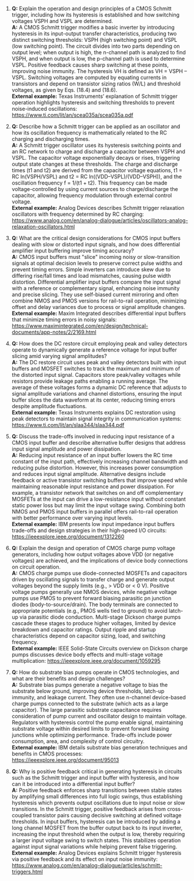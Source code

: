 1. **Q:** Explain the operation and design principles of a CMOS Schmitt trigger, including how its hysteresis is established and how switching voltages VSPH and VSPL are determined.  
   **A:** A CMOS Schmitt trigger modifies a basic inverter by introducing hysteresis in its input-output transfer characteristics, producing two distinct switching thresholds: VSPH (high switching point) and VSPL (low switching point). The circuit divides into two parts depending on output level; when output is high, the n-channel path is analyzed to find VSPH, and when output is low, the p-channel path is used to determine VSPL. Positive feedback causes sharp switching at these points, improving noise immunity. The hysteresis VH is defined as VH = VSPH – VSPL. Switching voltages are computed by equating currents in transistors and depend on transistor sizing ratios (W/L) and threshold voltages, as given by Eqs. (18.4) and (18.6).  
   **External example:** Texas Instruments’ explanation of Schmitt trigger operation highlights hysteresis and switching thresholds to prevent noise-induced oscillations: https://www.ti.com/lit/an/scea035a/scea035a.pdf

2. **Q:** Describe how a Schmitt trigger can be applied as an oscillator and how its oscillation frequency is mathematically related to the RC charging and discharging times.  
   **A:** A Schmitt trigger oscillator uses its hysteresis switching points and an RC network to charge and discharge a capacitor between VSPH and VSPL. The capacitor voltage exponentially decays or rises, triggering output state changes at these thresholds. The charge and discharge times (t1 and t2) are derived from the capacitor voltage equations, t1 = RC ln(VSPH/VSPL) and t2 = RC ln((VDD–VSPL)/(VDD–VSPH)), and the oscillation frequency f = 1/(t1 + t2). This frequency can be made voltage-controlled by using current sources to charge/discharge the capacitor, allowing frequency modulation through external control voltage.  
   **External example:** Analog Devices describes Schmitt trigger relaxation oscillators with frequency determined by RC charging: https://www.analog.com/en/analog-dialogue/articles/oscillators-analog-relaxation-oscillators.html

3. **Q:** What are the critical design considerations for CMOS input buffers dealing with slow or distorted input signals, and how does differential amplifier input buffering improve timing accuracy?  
   **A:** CMOS input buffers must "slice" incoming noisy or slow-transition signals at optimal decision levels to preserve correct pulse widths and prevent timing errors. Simple inverters can introduce skew due to differing rise/fall times and load mismatches, causing pulse width distortion. Differential amplifier input buffers compare the input signal with a reference or complementary signal, enhancing noise immunity and precise slicing. They use self-biased current mirroring and often combine NMOS and PMOS versions for rail-to-rail operation, minimizing offset and delay variances due to process or signal amplitude changes.  
   **External example:** Maxim Integrated describes differential input buffers that minimize timing errors in noisy signals: https://www.maximintegrated.com/en/design/technical-documents/app-notes/2/2169.html

4. **Q:** How does the DC restore circuit employing peak and valley detectors operate to dynamically generate a reference voltage for input buffer slicing amid varying signal amplitudes?  
   **A:** The DC restore circuit uses peak and valley detectors built with input buffers and MOSFET switches to track the maximum and minimum of the distorted input signal. Capacitors store peak/valley voltages while resistors provide leakage paths enabling a running average. The average of these voltages forms a dynamic DC reference that adjusts to signal amplitude variations and channel distortions, ensuring the input buffer slices the data waveform at its center, reducing timing errors despite amplitude fluctuations.  
   **External example:** Texas Instruments explains DC restoration using peak detectors to maintain signal integrity in communication systems: https://www.ti.com/lit/an/slaa344/slaa344.pdf

5. **Q:** Discuss the trade-offs involved in reducing input resistance of a CMOS input buffer and describe alternative buffer designs that address input signal amplitude and power dissipation.  
   **A:** Reducing input resistance of an input buffer lowers the RC time constant of the input path, effectively increasing channel bandwidth and reducing pulse distortion. However, this increases power consumption and reduces input signal amplitude. Alternative designs include feedback or active transistor switching buffers that improve speed while maintaining reasonable input resistance and power dissipation. For example, a transistor network that switches on and off complementary MOSFETs at the input can drive a low-resistance input without constant static power loss but may limit the input voltage swing. Combining both NMOS and PMOS input buffers in parallel offers rail-to-rail operation with better performance over varying input levels.  
   **External example:** IBM presents low input impedance input buffers trade-offs and design strategies in their high-speed I/O circuits: https://ieeexplore.ieee.org/document/1312260

6. **Q:** Explain the design and operation of CMOS charge pump voltage generators, including how output voltages above VDD (or negative voltages) are achieved, and the implications of device body connections on circuit operation.  
   **A:** CMOS charge pumps use diode-connected MOSFETs and capacitors driven by oscillating signals to transfer charge and generate output voltages beyond the supply limits (e.g., > VDD or < 0 V). Positive voltage pumps generally use NMOS devices, while negative voltage pumps use PMOS to prevent forward biasing parasitic pn junction diodes (body-to-source/drain). The body terminals are connected to appropriate potentials (e.g., PMOS wells tied to ground) to avoid latch-up via parasitic diode conduction. Multi-stage Dickson charge pumps cascade these stages to produce higher voltages, limited by device breakdown and capacitor ratings. Output ripple and startup characteristics depend on capacitor sizing, load, and switching frequency.  
   **External example:** IEEE Solid-State Circuits overview on Dickson charge pumps discusses device body effects and multi-stage voltage multiplication: https://ieeexplore.ieee.org/document/1059295

7. **Q:** How do substrate bias pumps operate in CMOS technologies, and what are their benefits and design challenges?  
   **A:** Substrate bias pumps generate a negative voltage to bias the substrate below ground, improving device thresholds, latch-up immunity, and leakage current. They often use n-channel device-based charge pumps connected to the substrate (which acts as a large capacitor). The large parasitic substrate capacitance requires consideration of pump current and oscillator design to maintain voltage. Regulators with hysteresis control the pump enable signal, maintaining substrate voltage within desired limits to prevent forward biasing junctions while optimizing performance. Trade-offs include power consumption, area, and complexity of control circuitry.  
   **External example:** IBM details substrate bias generation techniques and benefits in CMOS processes: https://ieeexplore.ieee.org/document/95013

8. **Q:** Why is positive feedback critical in generating hysteresis in circuits such as the Schmitt trigger and input buffer with hysteresis, and how can it be introduced into a differential input buffer?  
   **A:** Positive feedback enforces sharp transitions between stable states by amplifying small differences into full logic swings, thus establishing hysteresis which prevents output oscillations due to input noise or slow transitions. In the Schmitt trigger, positive feedback arises from cross-coupled transistor pairs causing decisive switching at defined voltage thresholds. In input buffers, hysteresis can be introduced by adding a long channel MOSFET from the buffer output back to its input inverter, increasing the input threshold when the output is low, thereby requiring a larger input voltage swing to switch states. This stabilizes operation against input signal variations while helping prevent false triggering.  
   **External example:** Analog Devices explains Schmitt trigger hysteresis via positive feedback and its effect on input noise immunity: https://www.analog.com/en/analog-dialogue/articles/schmitt-triggers.html
